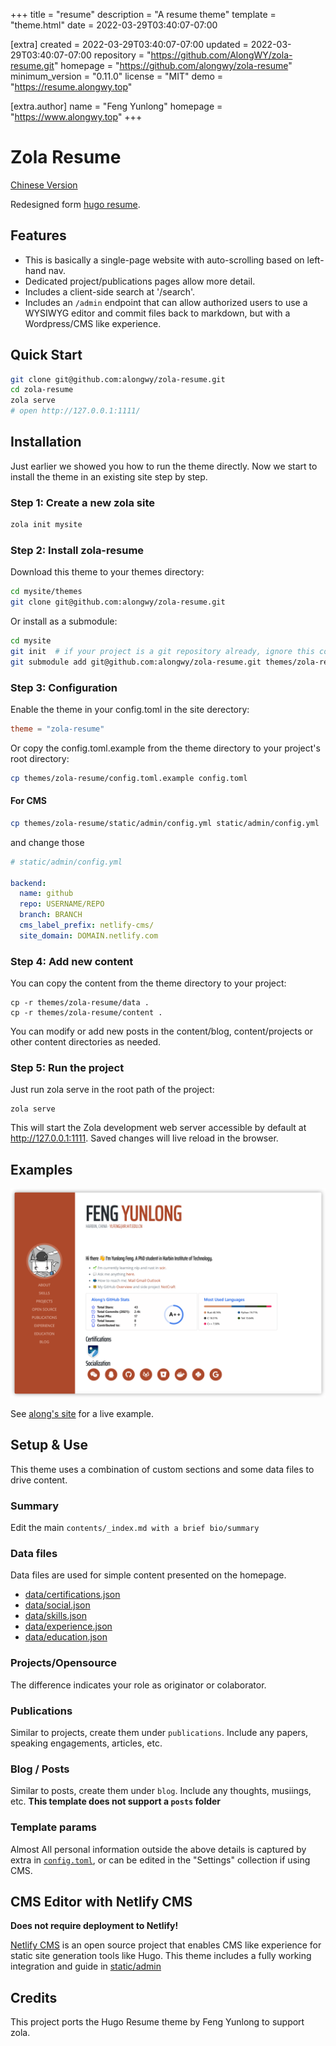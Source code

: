 
+++
title = "resume"
description = "A resume theme"
template = "theme.html"
date = 2022-03-29T03:40:07-07:00

[extra]
created = 2022-03-29T03:40:07-07:00
updated = 2022-03-29T03:40:07-07:00
repository = "https://github.com/AlongWY/zola-resume.git"
homepage = "https://github.com/alongwy/zola-resume"
minimum_version = "0.11.0"
license = "MIT"
demo = "https://resume.alongwy.top"

[extra.author]
name = "Feng Yunlong"
homepage = "https://www.alongwy.top"
+++        

# Zola Resume

[Chinese Version](README.CN.md)

Redesigned form [hugo resume](https://github.com/eddiewebb/hugo-resume).

## Features
+ This is basically a single-page website with auto-scrolling based on left-hand nav.
+ Dedicated project/publications pages allow more detail.
+ Includes a client-side search at '/search'. 
+ Includes an `/admin` endpoint that can allow authorized users to use a WYSIWYG editor and commit files back to markdown, but with a Wordpress/CMS like experience.

## Quick Start

```bash
git clone git@github.com:alongwy/zola-resume.git
cd zola-resume
zola serve
# open http://127.0.0.1:1111/
```

## Installation
Just earlier we showed you how to run the theme directly. Now we start to install the theme in an existing site step by step.

### Step 1: Create a new zola site

```bash
zola init mysite
```

### Step 2: Install zola-resume
Download this theme to your themes directory:

```bash
cd mysite/themes
git clone git@github.com:alongwy/zola-resume.git
```

Or install as a submodule:

```bash
cd mysite
git init  # if your project is a git repository already, ignore this command
git submodule add git@github.com:alongwy/zola-resume.git themes/zola-resume
```

### Step 3: Configuration
Enable the theme in your config.toml in the site derectory:

```toml
theme = "zola-resume"
```

Or copy the config.toml.example from the theme directory to your project's root directory:

```bash
cp themes/zola-resume/config.toml.example config.toml
```

#### For CMS

```bash
cp themes/zola-resume/static/admin/config.yml static/admin/config.yml
```

and change those

```yaml
# static/admin/config.yml

backend:
  name: github
  repo: USERNAME/REPO
  branch: BRANCH
  cms_label_prefix: netlify-cms/
  site_domain: DOMAIN.netlify.com
```

### Step 4: Add new content
You can copy the content from the theme directory to your project:

```
cp -r themes/zola-resume/data .
cp -r themes/zola-resume/content .
```

You can modify or add new posts in the content/blog, content/projects or other content directories as needed.

### Step 5: Run the project
Just run zola serve in the root path of the project:

```
zola serve
```

This will start the Zola development web server accessible by default at http://127.0.0.1:1111. Saved changes will live reload in the browser.

## Examples

![screenshot](https://raw.githubusercontent.com/alongwy/zola-resume/master/screenshot.png)

See [along's site](https://resume.alongwy.top) for a live example.

## Setup & Use

This theme uses a combination of custom sections and some data files to drive content.

### Summary
Edit the main `contents/_index.md with a brief bio/summary`

### Data files
Data files are used for simple content presented on the homepage.

- [data/certifications.json](https://github.com/AlongWY/zola-resume/blob/main/data/certifications.json)
- [data/social.json](https://github.com/AlongWY/zola-resume/blob/main/data/social.json)
- [data/skills.json](https://github.com/AlongWY/zola-resume/blob/main/data/skills.json)
- [data/experience.json](https://github.com/AlongWY/zola-resume/blob/main/data/experience.json)
- [data/education.json](https://github.com/AlongWY/zola-resume/blob/main/data/education.json)

### Projects/Opensource

The difference indicates your role as originator or colaborator.

### Publications
Similar to projects, create them under `publications`. Include any papers, speaking engagements, articles, etc.

### Blog / Posts
Similar to posts, create them under `blog`. Include any thoughts, musiings, etc.
**This template does not support a `posts` folder**

### Template params

Almost All personal information outside the above details is captured by extra in [`config.toml`](https://github.com/AlongWY/zola-resume/blob/main/config.toml), or can be edited in the "Settings" collection if using CMS.

## CMS Editor with Netlify CMS
**Does not require deployment to Netlify!**

[Netlify CMS](https://www.netlifycms.org/) is an open source project that enables CMS like experience for static site generation tools like Hugo. This theme includes a fully working integration and guide in [static/admin](https://github.com/AlongWY/zola-resume/tree/main/static/admin)

## Credits

This project ports the Hugo Resume theme by Feng Yunlong to support zola.


        